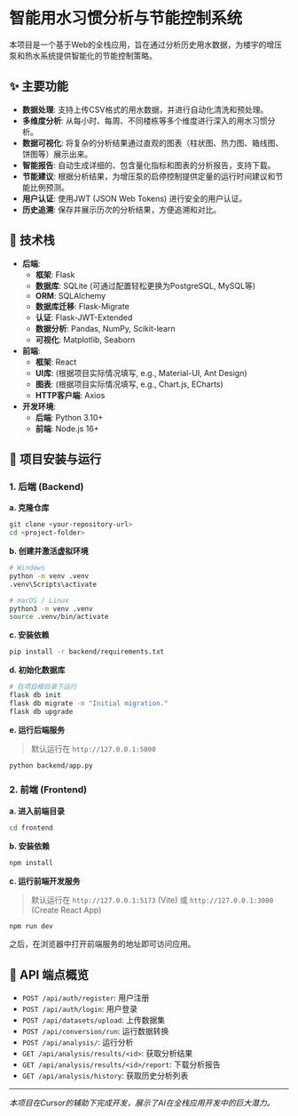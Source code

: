 # 智能用水习惯分析与节能控制系统

本项目是一个基于Web的全栈应用，旨在通过分析历史用水数据，为楼宇的增压泵和热水系统提供智能化的节能控制策略。

## ✨ 主要功能

- **数据处理**: 支持上传CSV格式的用水数据，并进行自动化清洗和预处理。
- **多维度分析**: 从每小时、每周、不同楼栋等多个维度进行深入的用水习惯分析。
- **数据可视化**: 将复杂的分析结果通过直观的图表（柱状图、热力图、箱线图、饼图等）展示出来。
- **智能报告**: 自动生成详细的、包含量化指标和图表的分析报告，支持下载。
- **节能建议**: 根据分析结果，为增压泵的启停控制提供定量的运行时间建议和节能比例预测。
- **用户认证**: 使用JWT (JSON Web Tokens) 进行安全的用户认证。
- **历史追溯**: 保存并展示历次的分析结果，方便追溯和对比。

## 🚀 技术栈

- **后端**: 
  - **框架**: Flask
  - **数据库**: SQLite (可通过配置轻松更换为PostgreSQL, MySQL等)
  - **ORM**: SQLAlchemy
  - **数据库迁移**: Flask-Migrate
  - **认证**: Flask-JWT-Extended
  - **数据分析**: Pandas, NumPy, Scikit-learn
  - **可视化**: Matplotlib, Seaborn
- **前端**:
  - **框架**: React
  - **UI库**: (根据项目实际情况填写, e.g., Material-UI, Ant Design)
  - **图表**: (根据项目实际情况填写, e.g., Chart.js, ECharts)
  - **HTTP客户端**: Axios
- **开发环境**:
  - **后端**: Python 3.10+
  - **前端**: Node.js 16+

## 🔧 项目安装与运行

### 1. 后端 (Backend)

**a. 克隆仓库**
```bash
git clone <your-repository-url>
cd <project-folder>
```

**b. 创建并激活虚拟环境**
```bash
# Windows
python -m venv .venv
.venv\Scripts\activate

# macOS / Linux
python3 -m venv .venv
source .venv/bin/activate
```

**c. 安装依赖**
```bash
pip install -r backend/requirements.txt
```

**d. 初始化数据库**
```bash
# 在项目根目录下运行
flask db init
flask db migrate -m "Initial migration."
flask db upgrade
```

**e. 运行后端服务**
> 默认运行在 `http://127.0.0.1:5000`
```bash
python backend/app.py
```

### 2. 前端 (Frontend)

**a. 进入前端目录**
```bash
cd frontend
```

**b. 安装依赖**
```bash
npm install
```

**c. 运行前端开发服务**
> 默认运行在 `http://127.0.0.1:5173` (Vite) 或 `http://127.0.0.1:3000` (Create React App)
```bash
npm run dev
```
之后，在浏览器中打开前端服务的地址即可访问应用。

## 📝 API 端点概览
- `POST /api/auth/register`: 用户注册
- `POST /api/auth/login`: 用户登录
- `POST /api/datasets/upload`: 上传数据集
- `POST /api/conversion/run`: 运行数据转换
- `POST /api/analysis/`: 运行分析
- `GET /api/analysis/results/<id>`: 获取分析结果
- `GET /api/analysis/results/<id>/report`: 下载分析报告
- `GET /api/analysis/history`: 获取历史分析列表

---
*本项目在Cursor的辅助下完成开发，展示了AI在全栈应用开发中的巨大潜力。* 